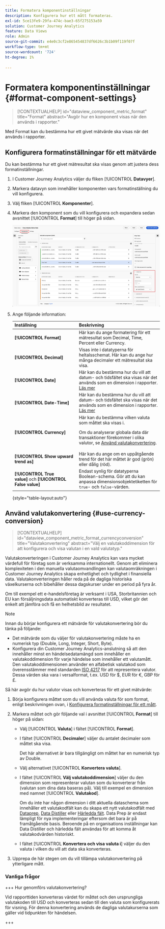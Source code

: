 ```yaml
---
title: Formatera komponentinställningar
description: Konfigurera hur ett mått formateras.
exl-id: 5ce13fe9-29fa-474c-bae3-65f275153a59
solution: Customer Journey Analytics
feature: Data Views
role: Admin
source-git-commit: e4e0c3cf2e865454837df6626c3b1b09f119f07f
workflow-type: tm+mt
source-wordcount: '724'
ht-degree: 1%

---
```


# Formatera komponentinställningar {#format-component-settings}

<!-- markdownlint-disable MD034 -->

>[!CONTEXTUALHELP]
>id="dataview_component_metric_format"
>title="Format"
>abstract="Avgör hur en komponent visas när den används i rapporter."

<!-- markdownlint-enable MD034 -->


Med Format kan du bestämma hur ett givet mätvärde ska visas när det används i rapporter.

## Konfigurera formatinställningar för ett mätvärde

Du kan bestämma hur ett givet mätresultat ska visas genom att justera dess formatinställningar.

1. I Customer Journey Analytics väljer du fliken [!UICONTROL **Datavyer**].

1. Markera datavyn som innehåller komponenten vars formatinställning du vill konfigurera.

1. Välj fliken [!UICONTROL **Komponenter**].

1. Markera den komponent som du vill konfigurera och expandera sedan avsnittet [!UICONTROL **Format**] till höger på sidan.

   ![Formatinställningar](../assets/format-settings.png)

1. Ange följande information:

   | Inställning | Beskrivning |
   | --- | --- |
   | **[!UICONTROL Format]** | Här kan du ange formatering för ett mätresultat som Decimal, Time, Percent eller Currency. |
   | **[!UICONTROL Decimal]** | Visas inte i datatyperna för heltalsschemat. Här kan du ange hur många decimaler ett mätresultat ska visa. |
   | **[!UICONTROL Date]** | Här kan du bestämma hur du vill att datum- och tidsfältet ska visas när det används som en dimension i rapporter. [Läs mer](../../use-cases/data-views/data-views-usecases.md#date-and-date-time-use-cases) |
   | **[!UICONTROL Date-Time]** | Här kan du bestämma hur du vill att datum- och tidsfältet ska visas när det används som en dimension i rapporter. [Läs mer](../../use-cases/data-views/data-views-usecases.md#date-and-date-time-use-cases) |
   | **[!UICONTROL Currency]** | Här kan du bestämma vilken valuta som måttet ska visas i. <p>Om du analyserar globala data där transaktioner förekommer i olika valutor, se [Använd valutakonvertering](#use-currency-conversion).</p> |
   | **[!UICONTROL Show upward trend as]** | Här kan du ange om en uppåtgående trend för det här måttet är god (grön) eller dålig (röd). |
   | **[!UICONTROL True value]** och **[!UICONTROL False value]** | Endast synlig för datatyperna Boolean-schema. Gör att du kan anpassa dimensionsobjektetiketten för `true`- och `false`-värden. |

   {style="table-layout:auto"}

## Använd valutakonvertering {#use-currency-conversion}

<!-- markdownlint-disable MD034 -->

>[!CONTEXTUALHELP]
>id="dataview_component_metric_format_currencyconversion"
>title="Valutakonvertering"
>abstract="Välj en valutakoddimension för att konfigurera och visa valutan i en vald valutatyp."

<!-- markdownlint-enable MD034 -->

Valutakonverteringen i Customer Journey Analytics kan vara mycket värdefull för företag som är verksamma internationellt. Genom att eliminera komplexiteten i den manuella valutaomvandlingen kan valutaomräkningen i Customer Journey Analytics skapa enhetlighet och tydlighet i finansiella data. Valutakonverteringen håller reda på de dagliga historiska växelkurserna och bibehåller dessa dagskurser under en period på fyra år.

Om till exempel ett e-handelsföretag är verksamt i USA, Storbritannien och EU kan försäljningsdata automatiskt konverteras till USD, vilket gör det enkelt att jämföra och få en helhetsbild av resultatet.

>[!NOTE]
>
>Innan du börjar konfigurera ett mätvärde för valutakonvertering bör du tänka på följande:
>
>* Det mätvärde som du väljer för valutakonvertering måste ha en numerisk typ (Double, Long, Integer, Short, Byte).
>* Konfigurera din Customer Journey Analytics-anslutning så att den innehåller minst en händelsedatamängd som innehåller en valutakoddimension för varje händelse som innehåller ett valutamått. Den valutakoddimensionen använder en alfabetisk valutakod som överensstämmer med standarden [ISO 4217](https://www.iso.org/iso-4217-currency-codes.html) för att representera valutor. Dessa värden ska vara i versalformat, t.ex. USD för $, EUR för €, GBP för £.

Så här avgör du hur valutor visas och konverteras för ett givet mätvärde:

1. Börja konfigurera måttet som du vill använda valuta för som format, enligt beskrivningen ovan, i [Konfigurera formatinställningar för ett mått](#configure-format-settings-for-a-metric).

1. Markera måttet och gör följande val i avsnittet [!UICONTROL **Format**] till höger på sidan:

   * Välj [!UICONTROL **Valuta**] i fältet [!UICONTROL **Format**].

   * I fältet [!UICONTROL **Decimaler**] väljer du antalet decimaler som måttet ska visa.

     Det här alternativet är bara tillgängligt om måttet har en numerisk typ av Double.

   * Välj alternativet [!UICONTROL **Konvertera valuta**].

   * I fältet [!UICONTROL **Välj valutakoddimension**] väljer du den dimension som representerar valutan som du konverterar från (valutan som dina data baseras på). Välj till exempel en dimension med namnet [!UICONTROL **Valutakod**].

     Om du inte har någon dimension i ditt aktuella dataschema som innehåller ett valutakodfält kan du skapa ett nytt valutakodfält med [Dataprep](https://experienceleague.adobe.com/docs/experience-platform/data-prep/home.html), [Data Distiller](https://experienceleague.adobe.com/docs/experience-platform/query/data-distiller/overview.html) eller [Härledda fält](/help/data-views/derived-fields/derived-fields.md). Data Prep är endast lämpligt för nya implementeringar eftersom det bara är på framåtgående basis. Beroende på en organisations inställningar kan Data Distiller och härledda fält användas för att komma åt valutakodvärden historiskt.

   * I fältet [!UICONTROL **Konvertera och visa valuta i**] väljer du den valuta i vilken du vill att data ska konverteras.

1. Upprepa de här stegen om du vill tillämpa valutakonvertering på ytterligare mått.



### Vanliga frågor

+++ Hur genomförs valutakonvertering?

Vid rapporttiden konverteras värdet för måttet och den ursprungliga valutakoden till USD och konverteras sedan till den valuta som konfigurerats för visning. För denna konvertering används de dagliga valutakurserna som gäller vid tidpunkten för händelsen.

+++


